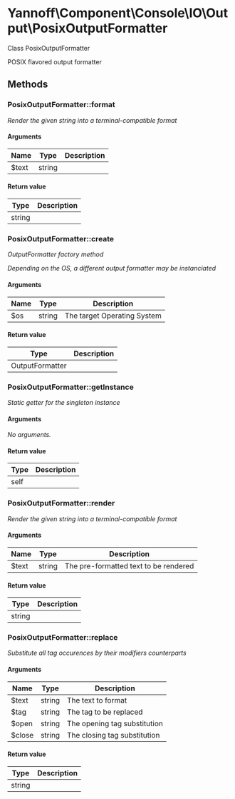 # Yannoff\Component\Console\IO\Output\PosixOutputFormatter

Class PosixOutputFormatter

POSIX flavored output formatter

## Methods

### PosixOutputFormatter::format

_Render the given string into a terminal-compatible format_

#### Arguments

Name|Type|Description
----|----|-----------
$text|string|

#### Return value

Type|Description
----|-----------
string|


### PosixOutputFormatter::create

_OutputFormatter factory method_

_Depending on the OS, a different output formatter may be instanciated_

#### Arguments

Name|Type|Description
----|----|-----------
$os|string|The target Operating System

#### Return value

Type|Description
----|-----------
OutputFormatter|


### PosixOutputFormatter::getInstance

_Static getter for the singleton instance_

#### Arguments

_No arguments._

#### Return value

Type|Description
----|-----------
self|


### PosixOutputFormatter::render

_Render the given string into a terminal-compatible format_

#### Arguments

Name|Type|Description
----|----|-----------
$text|string|The pre-formatted text to be rendered

#### Return value

Type|Description
----|-----------
string|


### PosixOutputFormatter::replace

_Substitute all tag occurences by their modifiers counterparts_

#### Arguments

Name|Type|Description
----|----|-----------
$text|string|The text to format
$tag|string|The tag to be replaced
$open|string|The opening tag substitution
$close|string|The closing tag substitution

#### Return value

Type|Description
----|-----------
string|


